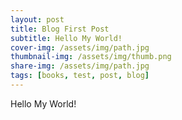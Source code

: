 ```yaml
---
layout: post
title: Blog First Post
subtitle: Hello My World!
cover-img: /assets/img/path.jpg
thumbnail-img: /assets/img/thumb.png
share-img: /assets/img/path.jpg
tags: [books, test, post, blog]
---
```


Hello My World!